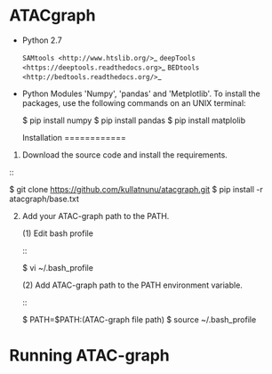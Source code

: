 # ATACgraph


* Python 2.7

    `SAMtools <http://www.htslib.org/>`_ 
    `deepTools <https://deeptools.readthedocs.org>`_
    `BEDtools <http://bedtools.readthedocs.org/>`_ 

* Python Modules 'Numpy', 'pandas' and 'Metplotlib'. To install the packages, use the following commands on an UNIX terminal:
 
    $ pip install numpy
    $ pip install pandas
    $ pip install matplolib
  
  Installation
============

1. Download the source code and install the requirements.

  ::

  $ git clone https://github.com/kullatnunu/atacgraph.git
  $ pip install -r atacgraph/base.txt

  
2. Add your ATAC-graph path to the PATH.

   (1) Edit bash profile
  
   ::
  
   $ vi ~/.bash_profile
   
   (2) Add ATAC-graph path to the PATH environment variable.
 
   ::
  
   $ PATH=$PATH:(ATAC-graph file path)
   $ source ~/.bash_profile
   
Running ATAC-graph
==================
